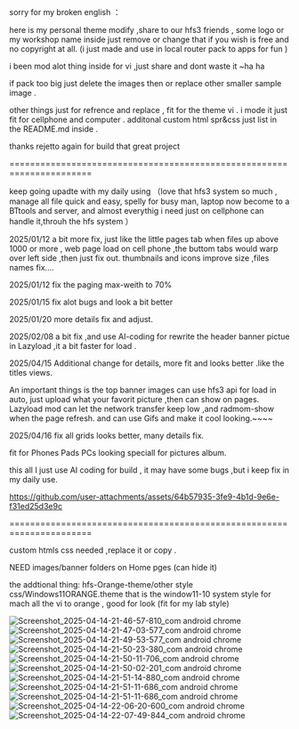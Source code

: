 
sorry for my broken english ：

here is my personal theme modify ,share to our hfs3 friends , some logo or my workshop name inside just remove or change that if you wish is free and no copyright at all. (i just made and use in local router pack to apps for fun )

i been mod alot thing inside for vi ,just share and dont waste it ~ha ha

if pack too big just delete the images then or replace other smaller sample image .

other things just for refrence and replace , fit for the theme vi .
i mode it just fit for cellphone and computer .
additonal custom html spr&css just list in the README.md inside .

thanks rejetto again for build that great project


======================================================================

keep going upadte with my daily using （love that hfs3 system so much , manage all file quick and easy, spelly for busy man, laptop now become to a BTtools and  server, and almost everythig i need just on cellphone can handle it,throuh the hfs system ）

2025/01/12 
a bit more fix, just like the little pages tab when files up above 1000 or more , web page load on cell phone ,the buttom tabs would warp over left side ,then just fix out.  thumbnails and icons improve size ,files names fix....

2025/01/12 
fix the paging max-weith to 70%

2025/01/15
fix alot bugs and look a bit better

2025/01/20
more details fix and adjust.

2025/02/08
a bit fix ,and use AI-coding for rewrite the header banner pictue in Lazyload ,it a bit faster for load .

2025/04/15
Additional change for details, more fit and looks better .like the titles views. 

An important things is the top banner images can use hfs3 api for load in auto, just upload what your favorit picture ,then can show on pages.
Lazyload mod can let the network transfer keep low ,and radmom-show when the page refresh. and can use Gifs and make it cool looking.~~~~

2025/04/16
fix all grids looks better, many details fix. 

fit for Phones Pads PCs looking speciall for pictures album.

this all I just use AI coding for build , it may have some bugs ,but i keep fix in my daily use.


https://github.com/user-attachments/assets/64b57935-3fe9-4b1d-9e6e-f31ed25d3e9c



======================================================================


custom htmls css needed ,replace it or copy .

NEED images/banner folders on Home pges (can hide it)


the addtional thing:
hfs-Orange-theme/other style css/Windows11ORANGE.theme
that is the window11-10 system style for mach all the vi to orange , good for look (fit for my lab style)

![Screenshot_2025-04-14-21-46-57-810_com android chrome](https://github.com/user-attachments/assets/f47fa4da-c91d-4657-81c2-05f3647ef561)
![Screenshot_2025-04-14-21-47-03-577_com android chrome](https://github.com/user-attachments/assets/20618184-c726-4d53-8673-c2a12715caec)
![Screenshot_2025-04-14-21-49-53-577_com android chrome](https://github.com/user-attachments/assets/7ca9ce49-1a0f-47cd-b362-47d06c6468d5)
![Screenshot_2025-04-14-21-50-23-380_com android chrome](https://github.com/user-attachments/assets/6114941d-431a-4ccc-887e-c5e3cdba455a)
![Screenshot_2025-04-14-21-50-11-706_com android chrome](https://github.com/user-attachments/assets/6ab7ab21-43f4-487a-8880-9f4e1ac530b3)
![Screenshot_2025-04-14-21-50-02-201_com android chrome](https://github.com/user-attachments/assets/e4230ffc-442c-496e-8e0e-69119a05814f)
![Screenshot_2025-04-14-21-51-14-880_com android chrome](https://github.com/user-attachments/assets/e648256c-7d7b-4cf3-80f8-dc511ded4007)
![Screenshot_2025-04-14-21-51-11-686_com android chrome](https://github.com/user-attachments/assets/b68a2a0b-c4ec-48e7-bd8b-0a3e1f5b0270)
![Screenshot_2025-04-14-21-51-11-686_com android chrome](https://github.com/user-attachments/assets/0fbb5f5f-e116-4b0f-825d-84b6f9834832)
![Screenshot_2025-04-14-22-06-20-600_com android chrome](https://github.com/user-attachments/assets/b4086228-d4f7-498f-b3cd-802dab252b1f)
![Screenshot_2025-04-14-22-07-49-844_com android chrome](https://github.com/user-attachments/assets/8ae38a50-ad13-4ff2-bc69-fc057fea7e73)


